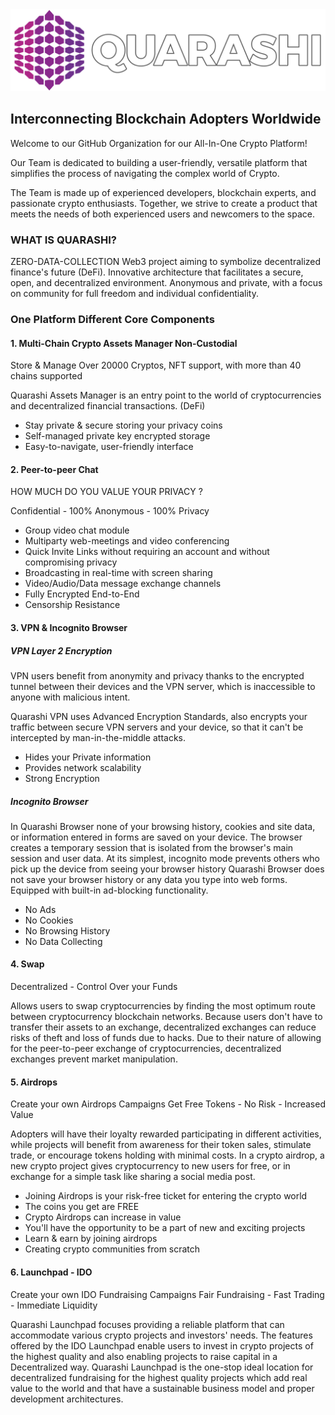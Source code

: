 <img src="https://raw.githubusercontent.com/quarashi-network/.github/main/profile/logo-quarashi.png" />

## Interconnecting Blockchain Adopters Worldwide

Welcome to our GitHub Organization for our All-In-One Crypto Platform!

Our Team is dedicated to building a user-friendly, versatile platform that simplifies the process of navigating the complex world of Crypto.

The Team is made up of experienced developers, blockchain experts, and passionate crypto enthusiasts. Together, we strive to create a product that meets the needs of both experienced users and newcomers to the space.

### WHAT IS QUARASHI?

ZERO-DATA-COLLECTION Web3 project aiming to symbolize decentralized finance's future (DeFi). Innovative architecture that facilitates a secure, open, and decentralized environment. Anonymous and private, with a focus on community for full freedom and individual confidentiality.

### One Platform Different Core Components

#### 1. Multi-Chain Crypto Assets Manager Non-Custodial

Store & Manage Over 20000 Cryptos, NFT support, with more than 40 chains supported

Quarashi Assets Manager is an entry point to the world of cryptocurrencies and decentralized financial transactions. (DeFi)

* Stay private & secure storing your privacy coins
* Self-managed private key encrypted storage
* Easy-to-navigate, user-friendly interface

#### 2. Peer-to-peer Chat

HOW MUCH DO YOU VALUE YOUR PRIVACY ?

Confidential - 100% Anonymous - 100% Privacy

* Group video chat module
* Multiparty web-meetings and video conferencing
* Quick Invite Links without requiring an account and without compromising privacy
* Broadcasting in real-time with screen sharing
* Video/Audio/Data message exchange channels
* Fully Encrypted End-to-End
* Censorship Resistance

#### 3. VPN & Incognito Browser

##### VPN Layer 2 Encryption

VPN users benefit from anonymity and privacy thanks to the encrypted tunnel between their devices and the VPN server, which is inaccessible to anyone with malicious intent.

Quarashi VPN uses Advanced Encryption Standards, also encrypts your traffic between secure VPN servers and your device, so that it can't be intercepted by man-in-the-middle attacks.

* Hides your Private information
* Provides network scalability
* Strong Encryption

##### Incognito Browser

In Quarashi Browser none of your browsing history, cookies and site data,  or information entered in forms are saved on your device.
The browser creates a temporary session that is isolated from the browser's main session and user data.
At its simplest, incognito mode prevents others who pick up the device from seeing your browser history Quarashi Browser does not save your browser history or any data you type into web forms.
Equipped with built-in ad-blocking functionality.

* No Ads
* No Cookies
* No Browsing History
* No Data Collecting

#### 4. Swap

Decentralized - Control Over your Funds

Allows users to swap cryptocurrencies by finding the most optimum route between cryptocurrency blockchain networks.
Because users don't have to transfer their assets to an exchange, decentralized exchanges can reduce risks of theft and loss of funds due to hacks.
Due to their nature of allowing for the peer-to-peer exchange of cryptocurrencies, decentralized exchanges prevent market manipulation.

#### 5. Airdrops

Create your own Airdrops Campaigns
Get Free Tokens - No Risk - Increased Value

Adopters will have their loyalty rewarded participating in different activities, while projects will benefit from awareness for their token sales, stimulate trade, or encourage tokens holding with minimal costs.
In a crypto airdrop, a new crypto project gives cryptocurrency to new users for free, or in exchange for a simple task like sharing a social media post.

* Joining Airdrops is your risk-free ticket for entering the crypto world
* The coins you get are FREE
* Crypto Airdrops can increase in value
* You'll have the opportunity to be a part of new and exciting projects
* Learn & earn by joining airdrops
* Creating crypto communities from scratch

#### 6. Launchpad - IDO

Create your own IDO Fundraising Campaigns
Fair Fundraising - Fast Trading - Immediate Liquidity

Quarashi Launchpad focuses providing a reliable platform that can accommodate various crypto projects and investors' needs.
The features offered by the IDO Launchpad enable users to invest in crypto projects of the highest quality and also enabling projects to raise capital in a Decentralized way.
Quarashi Launchpad is the one-stop ideal location for decentralized fundraising for the highest quality projects which add real value to the world and that have a sustainable business model and proper development architectures.